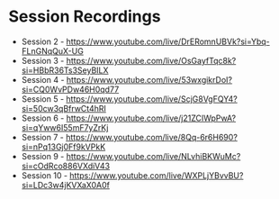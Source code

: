 # Session Recordings
- Session 2 - https://www.youtube.com/live/DrERomnUBVk?si=Ybq-FLnGNqQuX-UG
- Session 3 - https://www.youtube.com/live/OsGayfTqc8k?si=HBbR36Ts3SeyBILX
- Session 4 - https://www.youtube.com/live/53wxgikrDoI?si=CQ0WvPDw46H0qd77
- Session 5 - https://www.youtube.com/live/ScjG8VgFQY4?si=50cw3qBfrwCt4hRI
- Session 6 - https://www.youtube.com/live/j21ZCIWpPwA?si=qYww6I55mF7yZrKj
- Session 7 - https://www.youtube.com/live/8Qq-6r6H690?si=nPq13Gj0Ff9kVPkK
- Session 9 - https://www.youtube.com/live/NLvhiBKWuMc?si=cOdRco886VXdiV43
- Session 10 - https://www.youtube.com/live/WXPLjYBvvBU?si=LDc3w4jKVXaX0A0f

